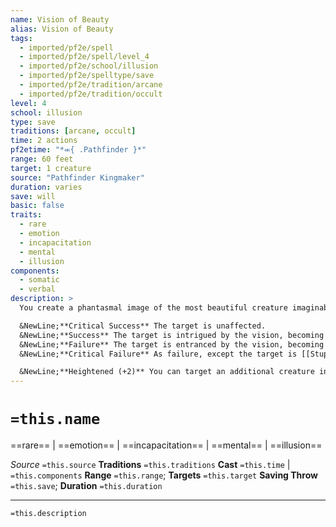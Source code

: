 ```yaml
---
name: Vision of Beauty
alias: Vision of Beauty
tags:
  - imported/pf2e/spell
  - imported/pf2e/spell/level_4
  - imported/pf2e/school/illusion
  - imported/pf2e/spelltype/save
  - imported/pf2e/tradition/arcane
  - imported/pf2e/tradition/occult
level: 4
school: illusion
type: save
traditions: [arcane, occult]
time: 2 actions
pf2etime: "*⬺{ .Pathfinder }*"
range: 60 feet
target: 1 creature
source: "Pathfinder Kingmaker"
duration: varies
save: will
basic: false
traits:
  - rare
  - emotion
  - incapacitation
  - mental
  - illusion
components:
  - somatic
  - verbal
description: >
  You create a phantasmal image of the most beautiful creature imaginable to the target at a location somewhere within the spell's range. Only the spell's target can see the beauty, though you can see the vague shape of the illusion as it manifests. The effect of the vision is based on the outcome of the target's Will save.

  &NewLine;**Critical Success** The target is unaffected.
  &NewLine;**Success** The target is intrigued by the vision, becoming [[Stupefied]] 1 for 1 round.
  &NewLine;**Failure** The target is entranced by the vision, becoming stupefied 1 for 1 round and moving toward the image's location via the most direct route possible for 1 round, bypassing any obvious hazards and enemies in the way. The target is then [[Fascinated]] by the illusion for 1 round.
  &NewLine;**Critical Failure** As failure, except the target is [[Stupefied]] 2 and becomes fascinated by the illusion for 1 minute instead of 1 round.

  &NewLine;**Heightened (+2)** You can target an additional creature in range.
---
```

# `=this.name`
==rare== | ==emotion== | ==incapacitation== | ==mental== | ==illusion==

*Source* `=this.source`
**Traditions** `=this.traditions`
**Cast** `=this.time` | `=this.components`
**Range** `=this.range`; **Targets** `=this.target`
**Saving Throw** `=this.save`; **Duration** `=this.duration`

***
`=this.description`
